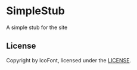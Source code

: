 # SimpleStub

A simple stub for the site

## License

Copyright by IcoFont, licensed under the [LICENSE](LICENSE).
